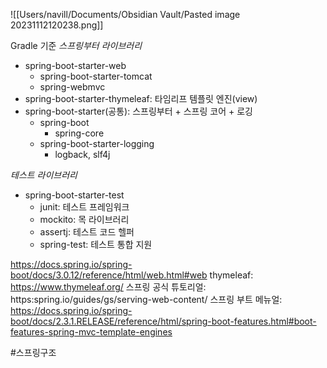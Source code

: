 
![[Users/navill/Documents/Obsidian Vault/Pasted image 20231112120238.png]]

Gradle 기준
*스프링부터 라이브러리*
- spring-boot-starter-web
	- spring-boot-starter-tomcat
	- spring-webmvc
- spring-boot-starter-thymeleaf: 타임리프 템플릿 엔진(view)
- spring-boot-starter(공통): 스프링부터 + 스프링 코어 + 로깅
	- spring-boot
		- spring-core
	- spring-boot-starter-logging
		- logback, slf4j

*테스트 라이브러리*
- spring-boot-starter-test
	- junit: 테스트 프레임워크
	- mockito: 목 라이브러리
	- assertj: 테스트 코드 헬퍼
	- spring-test: 테스트 통합 지원




https://docs.spring.io/spring-boot/docs/3.0.12/reference/html/web.html#web
thymeleaf: https://www.thymeleaf.org/
스프링 공식 튜토리얼: https:spring.io/guides/gs/serving-web-content/
스프링 부트 메뉴얼: https://docs.spring.io/spring-boot/docs/2.3.1.RELEASE/reference/html/spring-boot-features.html#boot-features-spring-mvc-template-engines

#스프링구조




